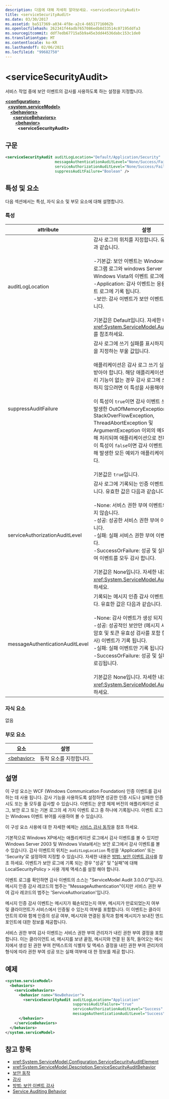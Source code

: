 ```yaml
---
description: 다음에 대해 자세히 알아보세요. <serviceSecurityAudit>
title: <serviceSecurityAudit>
ms.date: 03/30/2017
ms.assetid: ba517369-a034-4f8e-a2c4-66517716062b
ms.openlocfilehash: 262341f44adb7657086edb8d33514c07195ddfa3
ms.sourcegitcommit: ddf7edb67715a5b9a45e3dd44536dabc153c1de0
ms.translationtype: MT
ms.contentlocale: ko-KR
ms.lasthandoff: 02/06/2021
ms.locfileid: "99682750"
---
```

# \<serviceSecurityAudit>

서비스 작업 중에 보안 이벤트의 감사를 사용하도록 하는 설정을 지정합니다.  
  
[**\<configuration>**](../configuration-element.md)\
&nbsp;&nbsp;[**\<system.serviceModel>**](system-servicemodel.md)\
&nbsp;&nbsp;&nbsp;&nbsp;[**\<behaviors>**](behaviors.md)\
&nbsp;&nbsp;&nbsp;&nbsp;&nbsp;&nbsp;[**\<serviceBehaviors>**](servicebehaviors.md)\
&nbsp;&nbsp;&nbsp;&nbsp;&nbsp;&nbsp;&nbsp;&nbsp;[**\<behavior>**](behavior-of-servicebehaviors.md)\
&nbsp;&nbsp;&nbsp;&nbsp;&nbsp;&nbsp;&nbsp;&nbsp;&nbsp;&nbsp;**\<serviceSecurityAudit>**  
  
## <a name="syntax"></a>구문  
  
```xml  
<serviceSecurityAudit auditLogLocation="Default/Application/Security"
                      messageAuthenticationAuditLevel="None/Success/Failure/SuccessOrFailure"
                      serviceAuthorizationAuditLevel="None/Success/Failure/SuccessOrFailure"
                      suppressAuditFailure="Boolean" />
```  
  
## <a name="attributes-and-elements"></a>특성 및 요소  

 다음 섹션에서는 특성, 자식 요소 및 부모 요소에 대해 설명합니다.  
  
### <a name="attributes"></a>특성  
  
|attribute|설명|  
|---------------|-----------------|  
|auditLogLocation|감사 로그의 위치를 지정합니다. 유효한 값은 다음과 같습니다.<br /><br /> -기본값: 보안 이벤트는 Windows XP의 응용 프로그램 로그와 windows Server 2003 및 Windows Vista의 이벤트 로그에 기록 됩니다.<br />-Application: 감사 이벤트는 응용 프로그램 이벤트 로그에 기록 됩니다.<br />-보안: 감사 이벤트가 보안 이벤트 로그에 기록 됩니다.<br /><br /> 기본값은 Default입니다. 자세한 내용은 <xref:System.ServiceModel.AuditLogLocation>를 참조하세요.|  
|suppressAuditFailure|감사 로그에 쓰기 실패를 표시하지 않기 위한 동작을 지정하는 부울 값입니다.<br /><br /> 애플리케이션은 감사 로그 쓰기 실패에 대해 알림을 받아야 합니다. 해당 애플리케이션에 감사 실패 처리 기능이 없는 경우 감사 로그에 쓰기 실패를 표시하지 않으려면 이 특성을 사용해야 합니다.<br /><br /> 이 특성이 `true`이면 감사 이벤트 쓰기 시도로 인해 발생한 OutOfMemoryException, StackOverFlowException, ThreadAbortException 및 ArgumentException 이외의 예외는 시스템에 의해 처리되며 애플리케이션으로 전파되지 않습니다. 이 특성이 `false`이면 감사 이벤트 쓰기 시도로 인해 발생한 모든 예외가 애플리케이션까지 전달됩니다.<br /><br /> 기본값은 `true`입니다.|  
|serviceAuthorizationAuditLevel|감사 로그에 기록되는 인증 이벤트의 형식을 지정합니다. 유효한 값은 다음과 같습니다.<br /><br /> -None: 서비스 권한 부여 이벤트의 감사가 수행 되지 않습니다.<br />-성공: 성공한 서비스 권한 부여 이벤트만 감사 됩니다.<br />-실패: 실패 서비스 권한 부여 이벤트만 감사 됩니다.<br />-SuccessOrFailure: 성공 및 실패 서비스 권한 부여 이벤트를 모두 감사 합니다.<br /><br /> 기본값은 None입니다. 자세한 내용은 <xref:System.ServiceModel.AuditLevel>를 참조하세요.|  
|messageAuthenticationAuditLevel|기록되는 메시지 인증 감사 이벤트 형식을 지정합니다. 유효한 값은 다음과 같습니다.<br /><br /> -None: 감사 이벤트가 생성 되지 않습니다.<br />-성공: 성공적인 보안만 (메시지 서명 유효성 검사, 암호 및 토큰 유효성 검사를 포함 한 전체 유효성 검사) 이벤트가 기록 됩니다.<br />-실패: 실패 이벤트만 기록 됩니다.<br />-SuccessOrFailure: 성공 및 실패 이벤트가 모두 로깅됩니다.<br /><br /> 기본값은 None입니다. 자세한 내용은 <xref:System.ServiceModel.AuditLevel>를 참조하세요.|  
  
### <a name="child-elements"></a>자식 요소  

 없음  
  
### <a name="parent-elements"></a>부모 요소  
  
|요소|설명|  
|-------------|-----------------|  
|[\<behavior>](behavior-of-endpointbehaviors.md)|동작 요소를 지정합니다.|  
  
## <a name="remarks"></a>설명  

 이 구성 요소는 WCF (Windows Communication Foundation) 인증 이벤트를 감사 하는 데 사용 됩니다. 감사 기능을 사용하도록 설정하면 성공한 인증 시도나 실패한 인증 시도 또는 둘 모두를 감사할 수 있습니다. 이벤트는 운영 체제 버전의 애플리케이션 로그, 보안 로그 또는 기본 로그의 세 가지 이벤트 로그 중 하나에 기록됩니다. 이벤트 로그는 Windows 이벤트 뷰어를 사용하여 볼 수 있습니다.  
  
 이 구성 요소 사용에 대 한 자세한 예제는 [서비스 감사 동작](../../../wcf/samples/service-auditing-behavior.md)을 참조 하세요.  
  
 기본적으로 Windows XP에서는 애플리케이션 로그에서 감사 이벤트를 볼 수 있지만 Windows Server 2003 및 Windows Vista에서는 보안 로그에서 감사 이벤트를 볼 수 있습니다. 감사 이벤트의 위치는 `auditLogLocation` 특성을 'Application' 또는 'Security'로 설정하여 지정할 수 있습니다. 자세한 내용은 [방법: 보안 이벤트 감사](../../../wcf/feature-details/how-to-audit-wcf-security-events.md)를 참조 하세요. 이벤트가 보안 로그에 기록 되는 경우 "성공" 및 "실패"에 대해 LocalSecurityPolicy > 사용 개체 액세스를 설정 해야 합니다.  
  
 이벤트 로그를 확인하면 감사 이벤트의 소스는 "ServiceModel Audit 3.0.0.0"입니다. 메시지 인증 감사 레코드의 범주는 "MessageAuthentication"이지만 서비스 권한 부여 감사 레코드의 범주는 'ServiceAuthorization'입니다.  
  
 메시지 인증 감사 이벤트는 메시지가 훼손되었는지 여부, 메시지가 만료되었는지 여부 및 클라이언트가 서비스에서 인증될 수 있는지 여부를 포함합니다. 이 이벤트는 클라이언트의 ID와 함께 인증의 성공 여부, 메시지와 연결된 동작과 함께 메시지가 보내진 엔드포인트에 대한 정보를 제공합니다.  
  
 서비스 권한 부여 감사 이벤트는 서비스 권한 부여 관리자가 내린 권한 부여 결정을 포함합니다. 이는 클라이언트 id, 메시지를 보낸 끝점, 메시지와 연결 된 동작, 들어오는 메시지에서 생성 된 권한 부여 컨텍스트의 식별자 및 액세스 결정을 내린 권한 부여 관리자의 형식에 따라 권한 부여 성공 또는 실패 여부에 대 한 정보를 제공 합니다.  
  
## <a name="example"></a>예제  
  
```xml  
<system.serviceModel>
  <behaviors>
    <serviceBehaviors>
      <behavior name="NewBehavior">
        <serviceSecurityAudit auditLogLocation="Application"
                              suppressAuditFailure="true"
                              serviceAuthorizationAuditLevel="Success"
                              messageAuthenticationAuditLevel="Success" />
      </behavior>
    </serviceBehaviors>
  </behaviors>
</system.serviceModel>
```  
  
## <a name="see-also"></a>참고 항목

- <xref:System.ServiceModel.Configuration.ServiceSecurityAuditElement>
- <xref:System.ServiceModel.Description.ServiceSecurityAuditBehavior>
- [보안 동작](../../../wcf/feature-details/security-behaviors-in-wcf.md)
- [감사](../../../wcf/feature-details/auditing-security-events.md)
- [방법: 보안 이벤트 감사](../../../wcf/feature-details/how-to-audit-wcf-security-events.md)
- [Service Auditing Behavior](../../../wcf/samples/service-auditing-behavior.md)
